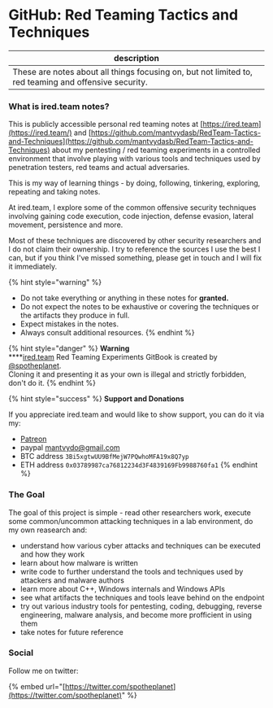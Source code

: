 # GitHub: Red Teaming Tactics and Techniques

| description                                                                                           |
| ----------------------------------------------------------------------------------------------------- |
| These are notes about all things focusing on, but not limited to, red teaming and offensive security. |

### What is ired.team notes?

This is publicly accessible personal red teaming notes at [https://ired.team](https://ired.team/) and [https://github.com/mantvydasb/RedTeam-Tactics-and-Techniques](https://github.com/mantvydasb/RedTeam-Tactics-and-Techniques) about my pentesting / red teaming experiments in a controlled environment that involve playing with various tools and techniques used by penetration testers, red teams and actual adversaries.

This is my way of learning things - by doing, following, tinkering, exploring, repeating and taking notes.

At ired.team, I explore some of the common offensive security techniques involving gaining code execution, code injection, defense evasion, lateral movement, persistence and more.

Most of these techniques are discovered by other security researchers and I do not claim their ownership. I try to reference the sources I use the best I can, but if you think I've missed something, please get in touch and I will fix it immediately.

\{% hint style="warning" %\}

* Do not take everything or anything in these notes for **granted.**
* Do not expect the notes to be exhaustive or covering the techniques or the artifacts they produce in full.
* Expect mistakes in the notes.
* Always consult additional resources. \{% endhint %\}

\{% hint style="danger" %\} **Warning**\
\*\*\*\*[ired.team](https://ired.team/) Red Teaming Experiments GitBook is created by [@spotheplanet](https://twitter.com/spotheplanet).\
Cloning it and presenting it as your own is illegal and strictly forbidden, don't do it. \{% endhint %\}

\{% hint style="success" %\} **Support and Donations**

If you appreciate ired.team and would like to show support, you can do it via my:

* [Patreon](http://patreon.com/iredteam)
* paypal [mantvydo@gmail.com](mailto:mantvydo@gmail.com)
* BTC address `3Bi5xgtwUU9BfMejW7PQwhoMFA19x8Q7yp`
* ETH address `0x03789987ca76812234d3F4839169Fb9988760fa1` \{% endhint %\}

### The Goal

The goal of this project is simple - read other researchers work, execute some common/uncommon attacking techniques in a lab environment, do my own reasearch and:

* understand how various cyber attacks and techniques can be executed and how they work
* learn about how malware is written
* write code to further understand the tools and techniques used by attackers and malware authors
* learn more about C++, Windows internals and Windows APIs
* see what artifacts the techniques and tools leave behind on the endpoint
* try out various industry tools for pentesting, coding, debugging, reverse engineering, malware analysis, and become more profficient in using them
* take notes for future reference

### Social

Follow me on twitter:

\{% embed url="[https://twitter.com/spotheplanet](https://twitter.com/spotheplanet)" %\}
